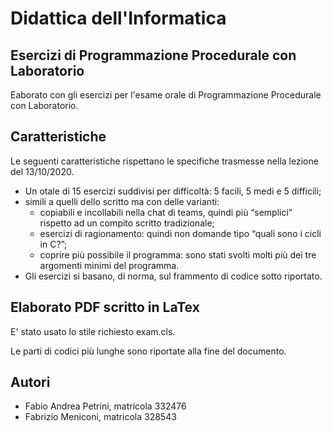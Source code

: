 # Didattica dell'Informatica
## Esercizi di Programmazione Procedurale con Laboratorio

Eaborato con gli esercizi per l'esame orale di Programmazione Procedurale con Laboratorio.


## Caratteristiche

Le seguenti caratteristiche rispettano le specifiche trasmesse nella lezione del 13/10/2020.

* Un otale di 15 esercizi suddivisi per difficoltà: 5 facili, 5 medi e 5 difficili;
* simili a quelli dello scritto ma con delle varianti:
    * copiabili e incollabili nella chat di teams, quindi più “semplici” rispetto ad un compito scritto tradizionale; 
    * esercizi di ragionamento: quindi non domande tipo “quali sono i cicli in C?”; 
    * coprire più possibile il programma: sono stati svolti molti più dei tre argomenti minimi del programma.
* Gli esercizi si basano, di norma, sul frammento di codice sotto riportato.

## Elaborato PDF scritto in LaTex

E' stato usato lo stile richiesto exam.cls.

Le parti di codici più lunghe sono riportate alla fine del documento.

## Autori
* Fabio Andrea Petrini, matricola 332476
* Fabrizio Meniconi, matricola 328543